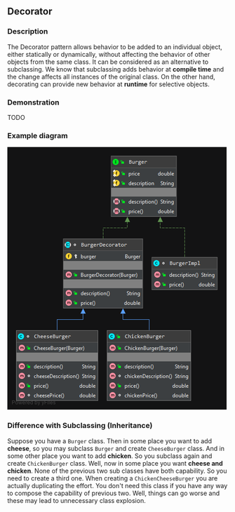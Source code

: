 ## Decorator

### Description
The Decorator pattern allows behavior to be added to an individual object, either statically or dynamically, 
without affecting the behavior of other objects from the same class. It can be considered as an alternative to subclassing. 
We know that subclassing adds behavior at **compile time** and the change affects all instances of the original class. 
On the other hand, decorating can provide new behavior at **runtime** for selective objects.

### Demonstration
TODO

### Example diagram
![](images/Decorator.png)

### Difference with Subclassing (Inheritance)
Suppose you have a `Burger` class. Then in some place you want to add **cheese**, so you may subclass `Burger` and 
create `CheeseBurger` class. And in some other place you want to add **chicken**. So you subclass again and create 
`ChickenBurger` class. Well, now in some place you want **cheese and chicken**. None of the previous two sub classes 
have both capability. So you need to create a third one. When creating a `ChickenCheeseBurger` you are actually duplicating 
the effort. You don't need this class if you have any way to compose the capability of previous two. Well, things can go worse 
and these may lead to unnecessary class explosion.